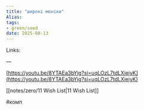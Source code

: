 ```yaml
---
title: "широкі моніки"
Alias: 
tags:
- green/seed
date: 2025-08-13
---
```

Links:  

—

[https://youtu.be/8YTAEa3bYig?si=uqLOzL7tdLXieiyK](https://youtu.be/8YTAEa3bYig?si=uqLOzL7tdLXieiyK)

[[notes/zero/11 Wish List|11 Wish List]]

#комп